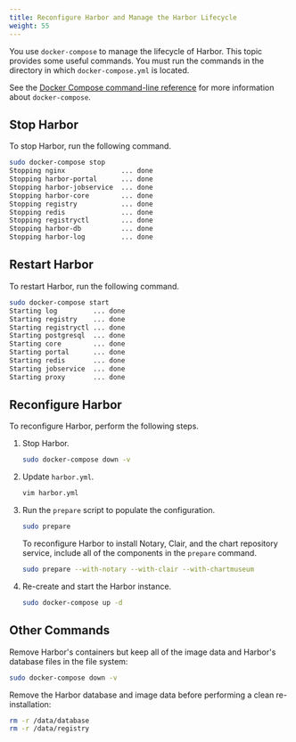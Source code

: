 ```yaml
---
title: Reconfigure Harbor and Manage the Harbor Lifecycle
weight: 55
---
```


You use `docker-compose` to manage the lifecycle of Harbor. This topic provides some useful commands. You must run the commands in the directory in which `docker-compose.yml` is located.

See the [Docker Compose command-line reference](https://docs.docker.com/compose/reference/) for more information about `docker-compose`.

## Stop Harbor

To stop Harbor, run the following command.

```sh
sudo docker-compose stop
Stopping nginx              ... done
Stopping harbor-portal      ... done
Stopping harbor-jobservice  ... done
Stopping harbor-core        ... done
Stopping registry           ... done
Stopping redis              ... done
Stopping registryctl        ... done
Stopping harbor-db          ... done
Stopping harbor-log         ... done
```

## Restart Harbor 

To restart Harbor, run the following command.

```sh
sudo docker-compose start
Starting log         ... done
Starting registry    ... done
Starting registryctl ... done
Starting postgresql  ... done
Starting core        ... done
Starting portal      ... done
Starting redis       ... done
Starting jobservice  ... done
Starting proxy       ... done
```

## Reconfigure Harbor

To reconfigure Harbor, perform the following steps.

1. Stop Harbor. 

    ```sh
    sudo docker-compose down -v
    ```

1. Update `harbor.yml`. 

    ```sh
    vim harbor.yml
    ```

1. Run the `prepare` script to populate the configuration.

    ```sh
    sudo prepare
    ```

    To reconfigure Harbor to install Notary, Clair, and the chart repository service, include all of the components in the `prepare` command.

    ```sh
    sudo prepare --with-notary --with-clair --with-chartmuseum
    ```

1. Re-create and start the Harbor instance.

    ```sh
    sudo docker-compose up -d
    ```

## Other Commands

Remove Harbor's containers but keep all of the image data and Harbor's database files in the file system:

```sh
sudo docker-compose down -v
```

Remove the Harbor database and image data before performing a clean re-installation:

```sh
rm -r /data/database
rm -r /data/registry
```
